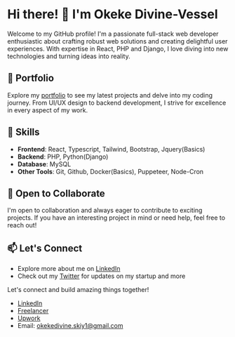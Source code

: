 # Hi there! 👋 I'm Okeke Divine-Vessel

Welcome to my GitHub profile! I'm a passionate full-stack web developer enthusiastic about crafting robust web solutions and creating delightful user experiences. With expertise in React, PHP and Django, I love diving into new technologies and turning ideas into reality.

## 🚀 Portfolio
Explore my [portfolio](https://okekedivine.vercel.app/) to see my latest projects and delve into my coding journey. From UI/UX design to backend development, I strive for excellence in every aspect of my work.

## 🔧 Skills
- **Frontend**: React, Typescript, Tailwind, Bootstrap, Jquery(Basics)
- **Backend**: PHP, Python(Django)
- **Database**: MySQL
- **Other Tools**: Git, Github, Docker(Basics), Puppeteer, Node-Cron

## 🌱 Open to Collaborate
I'm open to collaboration and always eager to contribute to exciting projects. If you have an interesting project in mind or need help, feel free to reach out!

## 📫 Let's Connect
- Explore more about me on [LinkedIn](https://www.linkedin.com/in/okeke-divine-vessel/)
- Check out my [Twitter](https://twitter.com/okekedivine__) for updates on my startup and more

Let's connect and build amazing things together!

- [LinkedIn](https://www.linkedin.com/in/okeke-divine-vessel/)
- [Freelancer]([https://www.upwork.com/freelancers/~013c44adc45fed7438](https://www.freelancer.com/u/okekedivine))
- [Upwork](https://www.upwork.com/freelancers/~013c44adc45fed7438)
- Email: okekedivine.skiy1@gmail.com

<!--
**Okeke-Divine/Okeke-Divine** is a ✨ _special_ ✨ repository because its `README.md` (this file) appears on your GitHub profile.

Here are some ideas to get you started:

- 🔭 I’m currently working on ...
- 🌱 I’m currently learning ...
- 👯 I’m looking to collaborate on ...
- 🤔 I’m looking for help with ...
- 💬 Ask me about ...
- 📫 How to reach me: ...
- 😄 Pronouns: ...
- ⚡ Fun fact: ...
-->
